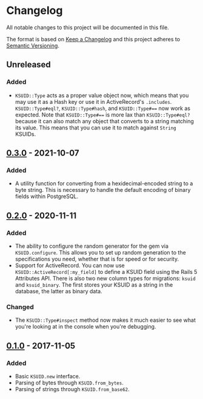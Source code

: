 # Changelog

All notable changes to this project will be documented in this file.

The format is based on [Keep a Changelog](http://keepachangelog.com/en/1.0.0/) and this project adheres to [Semantic Versioning](http://semver.org/spec/v2.0.0.html).

## Unreleased

### Added

- `KSUID::Type` acts as a proper value object now, which means that you may use it as a Hash key or use it in ActiveRecord's `.includes`. `KSUID::Type#eql?`, `KSUID::Type#hash`, and `KSUID::Type#==` now work as expected. Note that `KSUID::Type#==` is more lax than `KSUID::Type#eql?` because it can also match any object that converts to a string matching its value. This means that you can use it to match against `String` KSUIDs.

## [0.3.0](https://github.com/michaelherold/ksuid/compare/v0.2.0...v0.3.0) - 2021-10-07

### Added

- A utility function for converting from a hexidecimal-encoded string to a byte string. This is necessary to handle the default encoding of binary fields within PostgreSQL.

## [0.2.0](https://github.com/michaelherold/ksuid/compare/v0.1.0...v0.2.0) - 2020-11-11

### Added

- The ability to configure the random generator for the gem via `KSUID.configure`. This allows you to set up random generation to the specifications you need, whether that is for speed or for security.
- Support for ActiveRecord. You can now use `KSUID::ActiveRecord[:my_field]` to define a KSUID field using the Rails 5 Attributes API. There is also two new column types for migrations: `ksuid` and `ksuid_binary`. The first stores your KSUID as a string in the database, the latter as binary data.

### Changed

- The `KSUID::Type#inspect` method now makes it much easier to see what you're looking at in the console when you're debugging.

## [0.1.0](https://github.com/michaelherold/ksuid/tree/v0.1.0) - 2017-11-05

### Added

- Basic `KSUID.new` interface.
- Parsing of bytes through `KSUID.from_bytes`.
- Parsing of strings through `KSUID.from_base62`.
